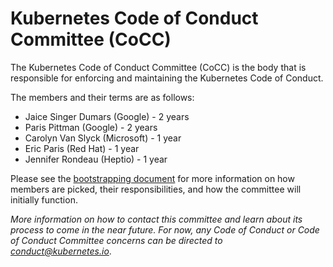 # Kubernetes Code of Conduct Committee (CoCC)

The Kubernetes Code of Conduct Committee (CoCC) is the body that is responsible for enforcing and maintaining the Kubernetes Code of Conduct.

The members and their terms are as follows:
- Jaice Singer Dumars (Google) - 2 years
- Paris Pittman (Google) - 2 years
- Carolyn Van Slyck (Microsoft) - 1 year
- Eric Paris (Red Hat) - 1 year
- Jennifer Rondeau (Heptio) - 1 year

Please see the [bootstrapping document](./bootstrapping-process.md) for more information on how members are picked, their responsibilities, and how the committee will initially function.

_More information on how to contact this committee and learn about its process to come in the near future. For now, any Code of Conduct or Code of Conduct Committee concerns can be directed to <conduct@kubernetes.io>_.

